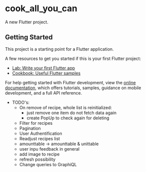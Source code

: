 # cook_all_you_can

A new Flutter project.

## Getting Started

This project is a starting point for a Flutter application.

A few resources to get you started if this is your first Flutter project:

- [Lab: Write your first Flutter app](https://docs.flutter.dev/get-started/codelab)
- [Cookbook: Useful Flutter samples](https://docs.flutter.dev/cookbook)

For help getting started with Flutter development, view the
[online documentation](https://docs.flutter.dev/), which offers tutorials,
samples, guidance on mobile development, and a full API reference.

- TODO's:
    - On remove of recipe, whole list is reinitialized: 
        - just remove one item do not fetch data again
        - create PopUp to check again for deleting 
    - Filter for recipes
    - Pagination
    - User Authentification
    - Readjust recipes list
    - amounttable -> amounttable & unittable
    - user inpu feedback in general
    - add image to recipe
    - refresh possibility
    - Change queries to GraphiQL

